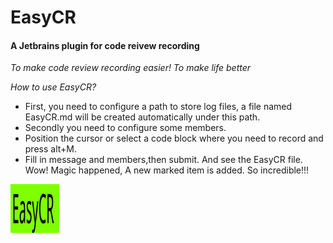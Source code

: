 # EasyCR

####  A Jetbrains plugin for code reivew recording

<em>To make code review recording easier! To make life better</em>

<em>How to use EasyCR?</em>

- First, you need to configure a path to store log files, a file named EasyCR.md will be created automatically under this path.
- Secondly you need to configure some members.
- Position the cursor or select a code block where you need to record and press alt+M.
- Fill in message and members,then submit. And see the EasyCR file. Wow! Magic happened, A new marked item is added. So incredible!!!

![alt EasyCR logo](./src/main/resources/META-INF/pluginIcon.svg)
